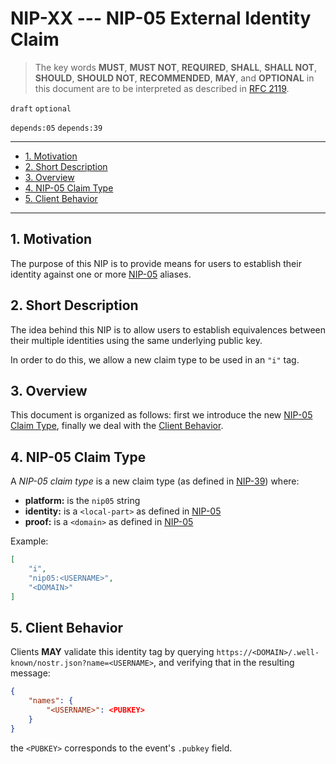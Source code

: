 <!-- markdownlint-enable -->
<!-- markdownlint-disable MD013 -->

# NIP-XX --- NIP-05 External Identity Claim

> The key words **MUST**, **MUST NOT**, **REQUIRED**, **SHALL**, **SHALL NOT**, **SHOULD**, **SHOULD NOT**, **RECOMMENDED**,  **MAY**, and **OPTIONAL** in this document are to be interpreted as described in [RFC 2119](https://www.rfc-editor.org/rfc/rfc2119.txt).

`draft` `optional`

`depends:05` `depends:39`

---

- [1. Motivation](#1-motivation)
- [2. Short Description](#2-short-description)
- [3. Overview](#3-overview)
- [4. NIP-05 Claim Type](#4-nip-05-claim-type)
- [5. Client Behavior](#5-client-behavior)

---

## 1. Motivation

The purpose of this NIP is to provide means for users to establish their identity against one or more [NIP-05](https://github.com/nostr-protocol/nips/blob/master/05.md) aliases.

## 2. Short Description

The idea behind this NIP is to allow users to establish equivalences between their multiple identities using the same underlying public key.

In order to do this, we allow a new claim type to be used in an `"i"` tag.

## 3. Overview

This document is organized as follows: first we introduce the new [NIP-05 Claim Type](#4-nip-05-claim-type), finally we deal with the [Client Behavior](#5-client-behavior).

## 4. NIP-05 Claim Type

A _NIP-05 claim type_ is a new claim type (as defined in [NIP-39](https://github.com/nostr-protocol/nips/blob/master/39.md)) where:

- **platform:** is the `nip05` string
- **identity:** is a `<local-part>` as defined in [NIP-05](https://github.com/nostr-protocol/nips/blob/master/05.md)
- **proof:** is a `<domain>` as defined in [NIP-05](https://github.com/nostr-protocol/nips/blob/master/05.md)

Example:

```json
[
    "i",
    "nip05:<USERNAME>",
    "<DOMAIN>"
]
```

## 5. Client Behavior

Clients **MAY** validate this identity tag by querying `https://<DOMAIN>/.well-known/nostr.json?name=<USERNAME>`, and verifying that in the resulting message:

```json
{
    "names": {
        "<USERNAME>": <PUBKEY>
    }
}
```

the `<PUBKEY>` corresponds to the event's `.pubkey` field.
